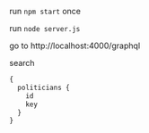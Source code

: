 run `npm start` once

run `node server.js`

go to http://localhost:4000/graphql

search

```graphql
{
  politicians {
    id
    key
  }
}
```